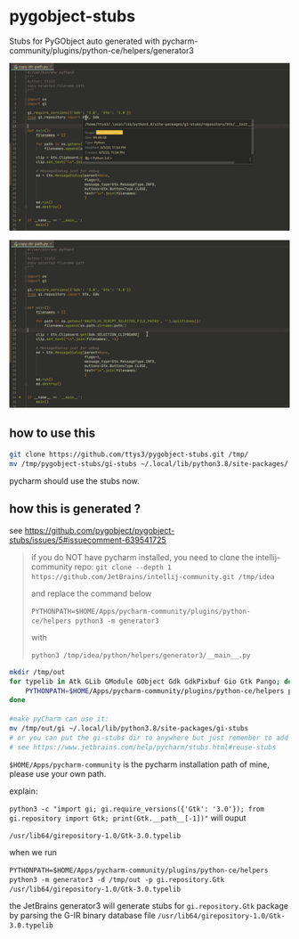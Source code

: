 # pygobject-stubs
Stubs for PyGObject auto generated with pycharm-community/plugins/python-ce/helpers/generator3

![demo1](/Peek-2020-06-06-00-33.gif?raw=true)

![demo2](/Peek-2020-06-06-00-34.gif?raw=true)

## how to use this

```bash
git clone https://github.com/ttys3/pygobject-stubs.git /tmp/
mv /tmp/pygobject-stubs/gi-stubs ~/.local/lib/python3.8/site-packages/
```

pycharm should use the stubs now.

## how this is generated ?

see <https://github.com/pygobject/pygobject-stubs/issues/5#issuecomment-639541725>

> if you do NOT have pycharm installed, you need to clone the intellij-community repo:
> `git clone --depth 1 https://github.com/JetBrains/intellij-community.git /tmp/idea`
>
> and replace the command below
>
> `PYTHONPATH=$HOME/Apps/pycharm-community/plugins/python-ce/helpers python3 -m generator3`
>
> with
> 
> `python3 /tmp/idea/python/helpers/generator3/__main__.py`


```bash
mkdir /tmp/out
for typelib in Atk GLib GModule GObject Gdk GdkPixbuf Gio Gtk Pango; do
    PYTHONPATH=$HOME/Apps/pycharm-community/plugins/python-ce/helpers python3 -m generator3 -d /tmp/out -p gi.repository.$typelib $(python3 -c "import gi; gi.require_versions({'Atk': '1.0', 'GModule': '2.0', 'Gdk': '3.0', 'GdkPixbuf': '2.0', 'Gtk': '3.0', 'Pango': '1.0'}); from gi.repository import $typelib; print($typelib.__path__[-1])")
done

#make pyCharm can use it:
mv /tmp/out/gi ~/.local/lib/python3.8/site-packages/gi-stubs
# or you can put the gi-stubs dir to anywhere but just remember to add to your project
# see https://www.jetbrains.com/help/pycharm/stubs.html#reuse-stubs
```

`$HOME/Apps/pycharm-community` is the pycharm installation path of mine, please use your own path.

explain:

`python3 -c "import gi; gi.require_versions({'Gtk': '3.0'}); from gi.repository import Gtk; print(Gtk.__path__[-1])"` will ouput

`/usr/lib64/girepository-1.0/Gtk-3.0.typelib`

when we run 

`PYTHONPATH=$HOME/Apps/pycharm-community/plugins/python-ce/helpers python3 -m generator3 -d /tmp/out -p gi.repository.Gtk /usr/lib64/girepository-1.0/Gtk-3.0.typelib`

the JetBrains generator3 will generate stubs for `gi.repository.Gtk` package by parsing the G-IR binary database file `/usr/lib64/girepository-1.0/Gtk-3.0.typelib`
